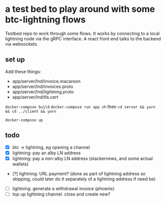 # a test bed to play around with some btc-lightning flows

Testbed repo to work through some flows.
It works by connecting to a local lightning node via the gRPC interface. A react front end talks to the backend via websockets.

## set up

Add these things:

- app/server/lnd/invoice.macaroon
- app/server/lnd/invoices.proto
- app/server/lnd/lightning.proto
- app/server/lnd/tls.cert

`docker-compose build`
`docker-compose run app sh` then `cd server && yarn && cd ../client && yarn`

`docker-compose up`

## todo

- [x] btc -> lightning, eg opening a channel
- [x] lightning: pay an alby LN address
- [x] lightning: pay a non-alby LN address (stackernews, and some actual wallets)
- [?] lightning: URL payment? (done as part of lightning address so skipping, could later do it separately of a lightning address if need be)
- [ ] lightning: generate a withdrawal invoice (phoenix)
- [ ] top up lightning channel. close and create new?
